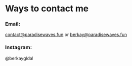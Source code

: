 # Ways to contact me

### Email:
contact@paradisewaves.fun or berkay@paradisewaves.fun

### Instagram:
@berkaygldal
